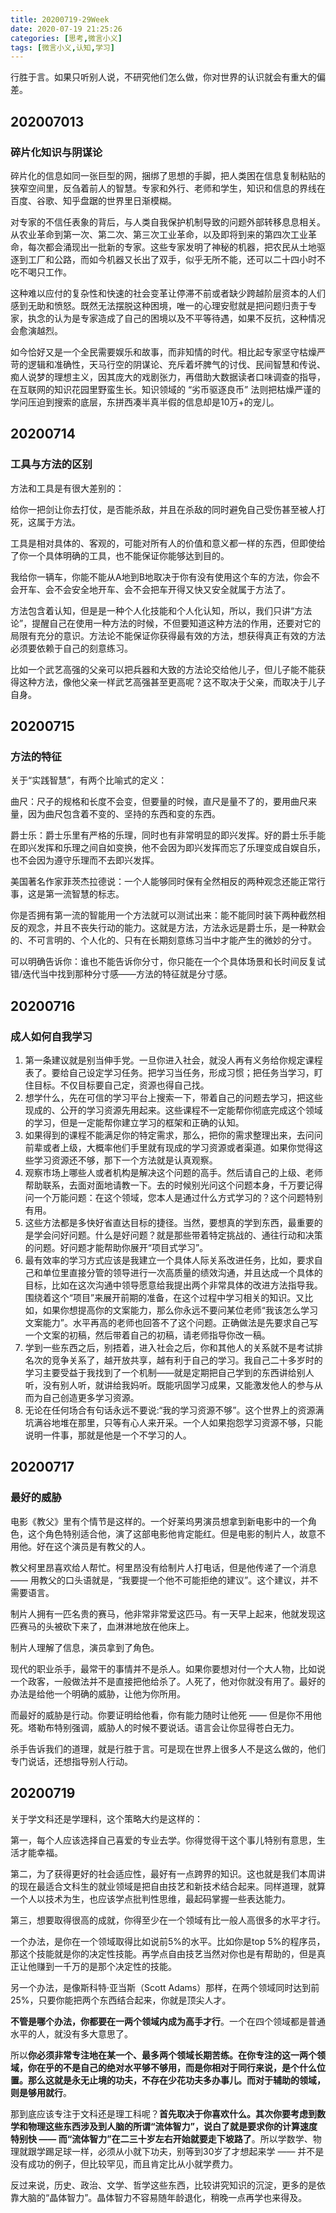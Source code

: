 ```yaml
---
title: 20200719-29Week
date: 2020-07-19 21:25:26
categories: [思考,微言小义]
tags: [微言小义,认知,学习]
---
```


行胜于言。如果只听别人说，不研究他们怎么做，你对世界的认识就会有重大的偏差。

<!-- more -->

## 202007013

### 碎片化知识与阴谋论

碎片化的信息如同一张巨型的网，捆绑了思想的手脚，把人类困在信息复制粘贴的狭窄空间里，反刍着前人的智慧。专家和外行、老师和学生，知识和信息的界线在百度、谷歌、知乎盘踞的世界里日渐模糊。

对专家的不信任表象的背后，与人类自我保护机制导致的问题外部转移息息相关。从农业革命到第一次、第二次、第三次工业革命，以及即将到来的第四次工业革命，每次都会涌现出一批新的专家。这些专家发明了神秘的机器，把农民从土地驱逐到工厂和公路，而如今机器又长出了双手，似乎无所不能，还可以二十四小时不吃不喝只工作。

这种难以应付的复杂性和快速的社会变革让停滞不前或者缺少跨越阶层资本的人们感到无助和愤怒。既然无法摆脱这种困境，唯一的心理安慰就是把问题归责于专家，执念的认为是专家造成了自己的困境以及不平等待遇，如果不反抗，这种情况会愈演越烈。

如今恰好又是一个全民需要娱乐和故事，而非知情的时代。相比起专家坚守枯燥严苛的逻辑和准确性，天马行空的阴谋论、充斥着坏脾气的讨伐、民间智慧和传说、痴人说梦的理想主义，因其庞大的戏剧张力，再借助大数据读者口味调查的指导，在互联网的知识花园里野蛮生长。知识领域的 “劣币驱逐良币” 法则把枯燥严谨的学问压迫到搜索的底层，东拼西凑半真半假的信息却是10万+的宠儿。

## 20200714

### 工具与方法的区别

方法和工具是有很大差别的：

给你一把剑让你去打仗，是否能杀敌，并且在杀敌的同时避免自己受伤甚至被人打死，这属于方法。

工具是相对具体的、客观的，可能对所有人的价值和意义都一样的东西，但即使给了你一个具体明确的工具，也不能保证你能够达到目的。

我给你一辆车，你能不能从A地到B地取决于你有没有使用这个车的方法，你会不会开车、会不会安全地开车、会不会把车开得又快又安全就属于方法了。

方法包含着认知，但是是一种个人化技能和个人化认知，所以，我们只讲“方法论”，提醒自己在使用一种方法的时候，不但要知道这种方法的作用，还要对它的局限有充分的意识。方法论不能保证你获得最有效的方法，想获得真正有效的方法必须要依赖于自己的刻意练习。

比如一个武艺高强的父亲可以把兵器和大致的方法论交给他儿子，但儿子能不能获得这种方法，像他父亲一样武艺高强甚至更高呢？这不取决于父亲，而取决于儿子自身。

## 20200715

### 方法的特征

关于“实践智慧”，有两个比喻式的定义：

曲尺：尺子的规格和长度不会变，但要量的时候，直尺是量不了的，要用曲尺来量，因为曲尺包含着不变的、坚持的东西和变的东西。

爵士乐：爵士乐里有严格的乐理，同时也有非常明显的即兴发挥。好的爵士乐手能在即兴发挥和乐理之间自如变换，他不会因为即兴发挥而忘了乐理变成自娱自乐，也不会因为遵守乐理而不去即兴发挥。

美国著名作家菲茨杰拉德说：一个人能够同时保有全然相反的两种观念还能正常行事，这是第一流智慧的标志。

你是否拥有第一流的智能用一个方法就可以测试出来：能不能同时装下两种截然相反的观念，并且不丧失行动的能力。这就是方法，方法永远是爵士乐，是一种默会的、不可言明的、个人化的、只有在长期刻意练习当中才能产生的微妙的分寸。

可以明确告诉你：谁也不能告诉你分寸，你只能在一个个具体场景和长时间反复试错/迭代当中找到那种分寸感——方法的特征就是分寸感。

## 20200716

### 成人如何自我学习

1. 第一条建议就是别当伸手党。一旦你进入社会，就没人再有义务给你规定课程表了。要给自己设定学习任务。把学习当任务，形成习惯；把任务当学习，盯住目标。不仅目标要自己定，资源也得自己找。
2. 想学什么，先在可信的学习平台上搜索一下，带着自己的问题去学习，把这些现成的、公开的学习资源先用起来。这些课程不一定能帮你彻底完成这个领域的学习，但是一定能帮你建立学习的框架和正确的认知。
3. 如果得到的课程不能满足你的特定需求，那么，把你的需求整理出来，去问问前辈或者上级，大概率他们手里就有现成的学习资源或者渠道。如果你觉得这些学习资源还不够，那下一个方法就是认真观察。
4. 观察市场上哪些人或者机构是解决这个问题的高手。然后请自己的上级、老师帮助联系，去面对面地请教一下。去的时候别光问这个问题本身，千万要记得问一个万能问题：在这个领域，您本人是通过什么方式学习的？这个问题特别有用。
5. 这些方法都是多快好省直达目标的捷径。当然，要想真的学到东西，最重要的是学会问好问题。什么是好问题？就是那些带着特定挑战的、通往行动和决策的问题。好问题才能帮助你展开“项目式学习”。
6. 最有效率的学习方式应该是我建立一个具体人际关系改进任务，比如，要求自己和单位里直接分管的领导进行一次高质量的绩效沟通，并且达成一个具体的目标，比如在这次沟通中领导愿意给我提出两个非常具体的改进方法指导我。围绕着这个“项目”来展开前期的准备，在这个过程中学习相关的知识。又比如，如果你想提高你的文案能力，那么你永远不要问某位老师“我该怎么学习文案能力”。水平再高的老师也回答不了这个问题。正确做法是先要求自己写一个文案的初稿，然后带着自己的初稿，请老师指导你改一稿。
7. 学到一些东西之后，别捂着，进入社会之后，你和其他人的关系就不是考试排名次的竞争关系了，越开放共享，越有利于自己的学习。我自己二十多岁时的学习主要受益于我找到了一个机制——就是定期把自己学到的东西讲给别人听，没有别人听，就讲给我妈听。既能巩固学习成果，又能激发他人的参与从而为自己创造更多学习资源。
8. 无论在任何场合有句话永远不要说:“我的学习资源不够”。这个世界上的资源满坑满谷地堆在那里，只等有心人来开采。一个人如果抱怨学习资源不够，只能说明一件事，那就是他是一个不学习的人。

## 20200717

### 最好的威胁

电影《教父》里有个情节是这样的。一个好莱坞男演员想拿到新电影中的一个角色，这个角色特别适合他，演了这部电影他肯定能红。但是电影的制片人，故意不用他。好在这个演员是有教父的人。

教父柯里昂喜欢给人帮忙。柯里昂没有给制片人打电话，但是他传递了一个消息 —— 用教父的口头语就是，“我要提一个他不可能拒绝的建议”。这个建议，并不需要语言。

制片人拥有一匹名贵的赛马，他非常非常爱这匹马。有一天早上起来，他就发现这匹赛马的头被砍下来了，血淋淋地放在他床上。

制片人理解了信息，演员拿到了角色。

现代的职业杀手，最常干的事情并不是杀人。如果你要想对付一个大人物，比如说一个政客，一般做法并不是直接把他给杀了。人死了，他对你就没有用了。最好的办法是给他一个明确的威胁，让他为你所用。

而最好的威胁是行动。你要证明给他看，你有能力随时让他死 —— 但是你不用他死。塔勒布特别强调，威胁人的时候不要说话。语言会让你显得苍白无力。

杀手告诉我们的道理，就是行胜于言。可是现在世界上很多人不是这么做的，他们专门说话，还想指导别人行动。

## 20200719


关于学文科还是学理科，这个策略大约是这样的：

第一，每个人应该选择自己喜爱的专业去学。你得觉得干这个事儿特别有意思，生活才能幸福。

第二，为了获得更好的社会适应性，最好有一点跨界的知识。这也就是我们本周讲的现在最适合文科生的就业领域是把自由技艺和新技术结合起来。同样道理，就算一个人以技术为生，也应该学点批判性思维，最起码掌握一些表达能力。

第三，想要取得很高的成就，你得至少在一个领域有比一般人高很多的水平才行。

一个办法，是你在一个领域取得比如说前5%的水平。比如你是top 5%的程序员，那这个技能就是你的决定性技能。再学点自由技艺当然对你也是有帮助的，但是真正让他赚到一千万的是那个决定性的技能。

另一个办法，是像斯科特·亚当斯（Scott Adams）那样，在两个领域同时达到前25%，只要你能把两个东西结合起来，你就是顶尖人才。

**不管是哪个办法，你都要在一两个领域内成为高手才行**。一个在四个领域都是普通水平的人，就没有多大意思了。

所以**你必须非常专注地在某一个、最多两个领域长期苦练。在你专注的这一两个领域，你在乎的不是自己的绝对水平够不够用，而是你相对于同行来说，是个什么位置。那么这就是永无止境的功夫，不存在少花功夫多办事儿。而对于辅助的领域，则是够用就行**。

那到底应该专注于文科还是理工科呢？**首先取决于你喜欢什么。其次你要考虑到数学和物理这些东西涉及到人脑的所谓“流体智力”，说白了就是要求你的计算速度特别快 —— 而“流体智力”在二三十岁左右开始就要走下坡路了**。所以学数学、物理就跟学踢足球一样，必须从小就下功夫，别等到30岁了才想起来学 —— 并不是没有成功的例子，但比较罕见，而且肯定比从小就学费力。

反过来说，历史、政治、文学、哲学这些东西，比较讲究知识的沉淀，更多的是依靠大脑的“晶体智力”。晶体智力不容易随年龄退化，稍晚一点再学也来得及。
